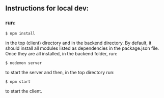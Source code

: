 ## Instructions for local dev: 
### run:
```
$ npm install
```
in the top (client) directory and in the backend directory. 
By default, it should install all modules listed as dependencies in the package.json file. 
Once they are all installed, in the backend folder, run: 
```
$ nodemon server
```
to start the server and then, in the top directory run: 
```
$ npm start
```
to start the client. 

